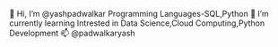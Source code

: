 👋 Hi, I’m @yashpadwalkar
Programming Languages-SQL,Python
🌱 I’m currently learning 
Intrested in Data Science,Cloud Computing,Python Development
📫 @padwalkaryash

<!---
yashpadwalkar/yashpadwalkar is a ✨ special ✨ repository because its `README.md` (this file) appears on your GitHub profile.
You can click the Preview link to take a look at your changes.
--->
